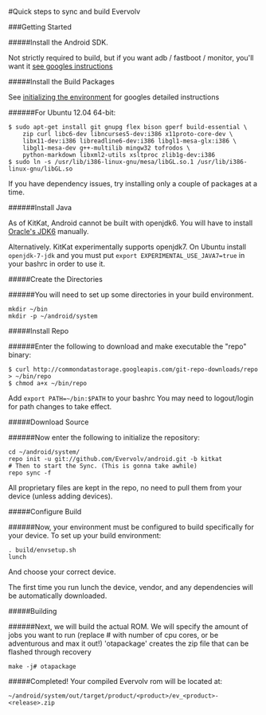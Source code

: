 #Quick steps to sync and build Evervolv

###Getting Started

#####Install the Android SDK.

Not strictly required to build, but if you want adb / fastboot / monitor, you'll want it [see googles instructions](http://developer.android.com/sdk/index.html)

#####Install the Build Packages

See [initializing the environment](http://source.android.com/source/initializing.html) for googles detailed instructions

######For Ubuntu 12.04 64-bit:

    $ sudo apt-get install git gnupg flex bison gperf build-essential \
        zip curl libc6-dev libncurses5-dev:i386 x11proto-core-dev \
        libx11-dev:i386 libreadline6-dev:i386 libgl1-mesa-glx:i386 \
        libgl1-mesa-dev g++-multilib mingw32 tofrodos \
        python-markdown libxml2-utils xsltproc zlib1g-dev:i386
    $ sudo ln -s /usr/lib/i386-linux-gnu/mesa/libGL.so.1 /usr/lib/i386-linux-gnu/libGL.so

If you have dependency issues, try installing only a couple of packages at a time.

######Install Java

As of KitKat, Android cannot be built with openjdk6. You will have to install
[Oracle's JDK6](http://www.oracle.com/technetwork/java/javase/downloads/java-archive-downloads-javase6-419409.html) manually.

Alternatively. KitKat experimentally supports openjdk7. On Ubuntu install ```openjdk-7-jdk```
and you must put ```export EXPERIMENTAL_USE_JAVA7=true``` in your bashrc in order to use it.

#####Create the Directories

######You will need to set up some directories in your build environment.

    mkdir ~/bin
    mkdir -p ~/android/system

#####Install Repo

######Enter the following to download and make executable the "repo" binary:

    $ curl http://commondatastorage.googleapis.com/git-repo-downloads/repo > ~/bin/repo
    $ chmod a+x ~/bin/repo

Add ```export PATH=~/bin:$PATH``` to your bashrc
You may need to logout/login for path changes to take effect.

#####Download Source

######Now enter the following to initialize the repository:

    cd ~/android/system/
    repo init -u git://github.com/Evervolv/android.git -b kitkat
    # Then to start the Sync. (This is gonna take awhile)
    repo sync -f

All proprietary files are kept in the repo, no need to pull them from your device (unless adding devices).

#####Configure Build

######Now, your environment must be configured to build specifically for your device. To set up your build environment:

    . build/envsetup.sh
    lunch

And choose your correct device.

The first time you run lunch the device, vendor, and any dependencies will be automatically downloaded.

#####Building

######Next, we will build the actual ROM.
We will specify the amount of jobs you want to run (replace # with number of cpu cores, or be adventurous and max it out!)
'otapackage' creates the zip file that can be flashed through recovery

    make -j# otapackage

#####Completed!
Your compiled Evervolv rom will be located at:

    ~/android/system/out/target/product/<product>/ev_<product>-<release>.zip
